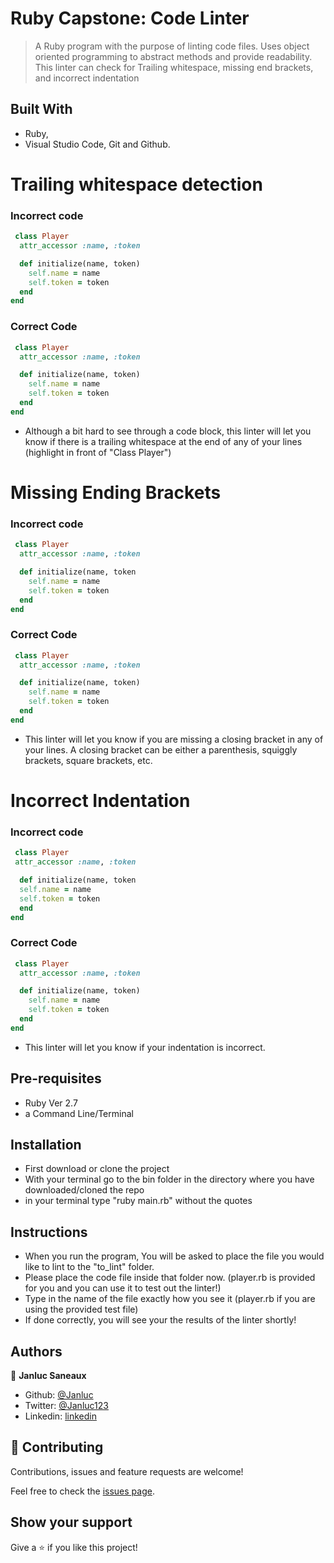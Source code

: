 # Ruby Capstone: Code Linter
> A Ruby program with the purpose of linting code files. Uses object oriented programming to abstract methods and provide readability. This linter can check for Trailing whitespace, missing end brackets, and incorrect indentation


## Built With

- Ruby,
- Visual Studio Code, Git and Github.


Trailing whitespace detection
=============================
### Incorrect code
```ruby
 class Player 
  attr_accessor :name, :token

  def initialize(name, token)
    self.name = name
    self.token = token
  end
end

```
### Correct Code
```ruby
 class Player
  attr_accessor :name, :token

  def initialize(name, token)
    self.name = name
    self.token = token
  end
end

```
- Although a bit hard to see through a code block, this linter will let you know if there is a trailing whitespace at the end of any of your lines (highlight in front of "Class Player")


Missing Ending Brackets
=======================
### Incorrect code
```ruby
 class Player
  attr_accessor :name, :token

  def initialize(name, token
    self.name = name
    self.token = token
  end
end

```
### Correct Code
```ruby
 class Player
  attr_accessor :name, :token

  def initialize(name, token)
    self.name = name
    self.token = token
  end
end

```
- This linter will let you know if you are missing a closing bracket in any of your lines. A closing bracket can be either a parenthesis, squiggly brackets, square brackets, etc.


Incorrect Indentation
=====================
### Incorrect code
```ruby
 class Player
 attr_accessor :name, :token

  def initialize(name, token
  self.name = name
  self.token = token
  end
end

```
### Correct Code
```ruby
 class Player
  attr_accessor :name, :token

  def initialize(name, token)
    self.name = name
    self.token = token
  end
end

```
- This linter will let you know if your indentation is incorrect.
## Pre-requisites
- Ruby Ver 2.7
- a Command Line/Terminal

## Installation
- First download or clone the project
- With your terminal go to the bin folder in the directory where you have downloaded/cloned the repo
- in your terminal type "ruby main.rb" without the quotes

## Instructions
- When you run the program, You will be asked to place the file you would like to lint to the "to_lint" folder.
- Please place the code file inside that folder now. (player.rb is provided for you and you can use it to test out the linter!)
- Type in the name of the file exactly how you see it (player.rb if you are using the provided test file)
- If done correctly, you will see your the results of the linter shortly!


## Authors

👤 **Janluc Saneaux**

- Github: [@Janluc](https://github.com/Janluc)   
- Twitter: [@Janluc123](https://twitter.com/Janluc123)
- Linkedin: [linkedin](https://www.linkedin.com/in/janluc-saneaux-91707a1b4/) 


## 🤝 Contributing

Contributions, issues and feature requests are welcome!

Feel free to check the [issues page](issues/).

## Show your support

Give a ⭐️ if you like this project!
